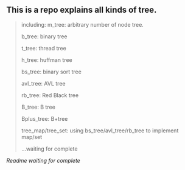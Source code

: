 ## This is a repo explains all kinds of tree.


> including:
> m_tree: arbitrary number of node tree.
> 
> b_tree: binary tree
> 
> t_tree: thread tree
> 
> h_tree: huffman tree
> 
> bs_tree: binary sort tree
> 
> avl_tree: AVL tree
> 
> rb_tree: Red Black tree
> 
> B_tree: B tree
> 
> Bplus_tree: B+tree
> 
> tree_map/tree_set: using bs_tree/avl_tree/rb_tree to implement map/set
> 
> ...waiting for complete


*Readme waiting for complete*